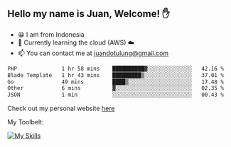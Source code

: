 ## Hello my name is Juan, Welcome! ✋

- 😀 I am from Indonesia
- 📖 Currently learning the cloud (AWS) ☁️
- 📫 You can contact me at juandotulung@gmail.com

<!--START_SECTION:waka-->

```txt
PHP              1 hr 58 mins    ██████████▓░░░░░░░░░░░░░░   42.16 %
Blade Template   1 hr 43 mins    █████████▒░░░░░░░░░░░░░░░   37.01 %
Go               49 mins         ████▒░░░░░░░░░░░░░░░░░░░░   17.48 %
Other            6 mins          ▓░░░░░░░░░░░░░░░░░░░░░░░░   02.35 %
JSON             1 min           ░░░░░░░░░░░░░░░░░░░░░░░░░   00.43 %
```

<!--END_SECTION:waka-->

Check out my personal website [here](https://juanchristian.com)

My Toolbelt:

[![My Skills](https://skillicons.dev/icons?i=go,js,ts,nodejs,express,react,nextjs,vue,tailwind,vite,html,css,python,php,aws,bash,linux,postgres,mysql,redis,kafka,docker,vercel,netlify,vscode,figma)](https://skillicons.dev)

